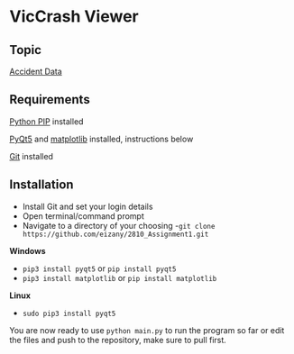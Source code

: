 # VicCrash Viewer

## Topic
[Accident Data](https://www.kaggle.com/gaurav896/victoria-state-accident-dataset/)

## Requirements
[Python PIP](https://pypi.org/project/pip/) installed

[PyQt5](https://pypi.org/project/PyQt5/) and [matplotlib](https://matplotlib.org/stable/users/installing.html) installed, instructions below

[Git](https://git-scm.com/) installed

## Installation
- Install Git and set your login details
- Open terminal/command prompt
- Navigate to a directory of your choosing
-`git clone https://github.com/eizany/2810_Assignment1.git` 

**Windows**
- `pip3 install pyqt5` or `pip install pyqt5`
- `pip3 install matplotlib` or `pip install matplotlib`

**Linux**
- `sudo pip3 install pyqt5`

You are now ready to use `python main.py` to run the program so far or edit the files and push to the repository, make sure to pull first.

